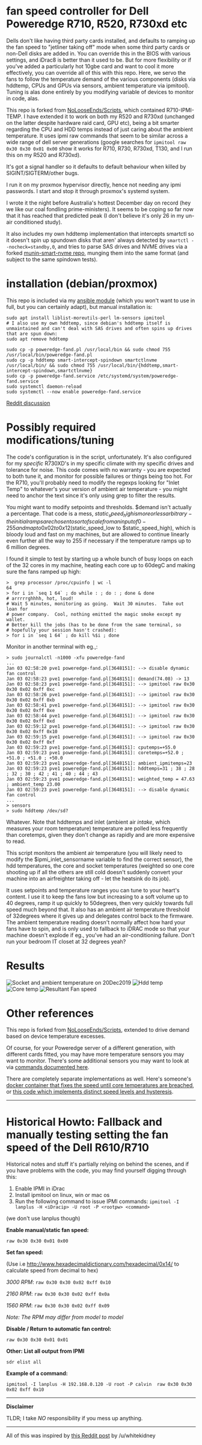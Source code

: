 # fan speed controller for Dell Poweredge R710, R520, R730xd etc

Dells don't like having third party cards installed, and defaults to
ramping up the fan speed to "jetliner taking off" mode when some third
party cards or non-Dell disks are added in.  You can override this in
the BIOS with various settings, and iDrac8 is better than it used to
be.  But for more flexibility or if you've added a particularly hot
10gbe card and want to cool it more effectively, you can override all
of this with this repo.  Here, we servo the fans to follow the
temperature demand of the various components (disks via hddtemp, CPUs
and GPUs via sensors, ambient temperature via ipmitool).  Tuning is
alas done entirely by you modifying variable of devices to monitor in
code, alas.

This repo is forked from
[NoLooseEnds/Scripts](https://github.com/NoLooseEnds/Scripts),
which contained R710-IPMI-TEMP.  I have extended it to work on both my
R520 and R730xd (unchanged on the latter despite hardware raid card,
GPU etc), being a bit smarter regarding the CPU and HDD temps instead
of just caring about the ambient temperature.  It uses ipmi raw
commands that seem to be similar across a wide range of dell server
generations (google searches for `ipmitool raw 0x30 0x30 0x01 0x00`
show it works for R710, R730, R730xd, T130, and I run this on my R520
and R730xd).

It's got a signal handler so it defaults to default behaviour when
killed by SIGINT/SIGTERM/other bugs.

I run it on my proxmox hypervisor directly, hence not needing any ipmi
passwords.  I start and stop it through proxmox's systemd system.

I wrote it the night before Australia's hottest December day on record
(hey we like our coal fondling prime-ministers).  It seems to be
coping so far now that it has reached that predicted peak (I don't
believe it's only 26 in my un-air conditioned study).

It also includes my own hddtemp implementation that intercepts
smartctl so it doesn't spin up spundown disks that aren' always
detected by `smartctl --nocheck=standby,0`, and tries to parse SAS
drives and NVME drives via a forked [munin-smart-nvme
repo](https://github.com/spacelama/munin-smart-nvme), munging them
into the same format (and subject to the same spindown tests).

# installation (debian/proxmox)

This repo is included via my [ansible
module](https://github.com/spacelama/ansible-initial-server-setup/tree/master/roles/dell_server)
(which you won't want to use in full, but you can certainly adapt),
but manual installation is:

```
sudo apt install liblist-moreutils-perl lm-sensors ipmitool
# I also use my own hddtemp, since debian's hddtemp itself is unmaintained and can't deal with SAS drives and often spins up drives that are spun down:
sudo apt remove hddtemp

sudo cp -p poweredge-fand.pl /usr/local/bin && sudo chmod 755 /usr/local/bin/poweredge-fand.pl
sudo cp -p hddtemp smart-intercept-spindown smartctlnvme /usr/local/bin/ && sudo chmod 755 /usr/local/bin/{hddtemp,smart-intercept-spindown,smartctlnvme}
sudo cp -p poweredge-fand.service /etc/systemd/system/poweredge-fand.service
sudo systemctl daemon-reload
sudo systemctl --now enable poweredge-fand.service
```

[Reddit discussion](https://www.reddit.com/r/homelab/comments/ed6w7y)

# Possibly required modifications/tuning
The code's configuration is in the script, unfortunately.  It's also
configured for my *specific* R730XD's in my specific climate with my
specific drives and tolerance for noise.  This code comes with no
warranty - you are expected to both tune it, and monitor for possible
failures or things being too hot.  For the R710, you'll probably need
to modify the regexps looking for "Inlet Temp" to whatever's your
version of ambient air temperature - you might need to anchor the text
since it's only using grep to filter the results.

You might want to modify setpoints and thresholds.  $demand isn't
actually a percentage. That code is a mess, $static_speed_high is more
or less arbitrary - the initial ramps are chosen to sort of scale from
an input of 0-255 and map to 0x02 to 0x12 ($static_speed_low to
$static_speed_high), which is bloody loud and fast on my machines, but
are allowed to continue linearly even further all the way to 255 if
necessary if the temperature ramps up to 6 million degrees.

I found it simple to test by starting up a whole bunch of busy loops
on each of the 32 cores in my machine, heating each core up to 60degC
and making sure the fans ramped up high:
```
>  grep processor /proc/cpuinfo | wc -l
64
> for i in `seq 1 64` ; do while : ; do : ; done & done
# arrrrrghhhh, hot, loud!
# Wait 5 minutes, monitoring as going.  Wait 30 minutes.  Take out loan for
# power company.  Cool, nothing emitted the magic smoke except my wallet.
# Better kill the jobs (has to be done from the same terminal, so
# hopefully your session hasn't crashed):
> for i in `seq 1 64` ; do kill %$i ; done
```

Monitor in another terminal with eg.,:
```
> sudo journalctl -n1000 -xfu poweredge-fand
...
Jan 03 02:58:20 pve1 poweredge-fand.pl[3648151]: --> disable dynamic fan control
Jan 03 02:58:23 pve1 poweredge-fand.pl[3648151]: demand(74.08) -> 13
Jan 03 02:58:23 pve1 poweredge-fand.pl[3648151]: --> ipmitool raw 0x30 0x30 0x02 0xff 0xc
Jan 03 02:58:26 pve1 poweredge-fand.pl[3648151]: --> ipmitool raw 0x30 0x30 0x02 0xff 0xb
Jan 03 02:58:41 pve1 poweredge-fand.pl[3648151]: --> ipmitool raw 0x30 0x30 0x02 0xff 0xe
Jan 03 02:58:44 pve1 poweredge-fand.pl[3648151]: --> ipmitool raw 0x30 0x30 0x02 0xff 0xd
Jan 03 02:59:12 pve1 poweredge-fand.pl[3648151]: --> ipmitool raw 0x30 0x30 0x02 0xff 0x10
Jan 03 02:59:15 pve1 poweredge-fand.pl[3648151]: --> ipmitool raw 0x30 0x30 0x02 0xff 0xf
Jan 03 02:59:23 pve1 poweredge-fand.pl[3648151]: cputemps=+55.0
Jan 03 02:59:23 pve1 poweredge-fand.pl[3648151]: coretemps=+52.0 ; +51.0 ; +51.0 ; +50.0
Jan 03 02:59:23 pve1 poweredge-fand.pl[3648151]: ambient_ipmitemps=23
Jan 03 02:59:23 pve1 poweredge-fand.pl[3648151]: hddtemps=31 ; 38 ; 28 ; 32 ; 30 ; 42 ; 41 ; 40 ; 44 ; 43
Jan 03 02:59:23 pve1 poweredge-fand.pl[3648151]: weighted_temp = 47.63 ; ambient_temp 23.00
Jan 03 02:59:23 pve1 poweredge-fand.pl[3648151]: --> disable dynamic fan control
...
> sensors
> sudo hddtemp /dev/sd?
```
Whatever.  Note that hddtemps and inlet (ambient air *intake*, which
measures your room temperature) temperature are polled less frequently
than coretemps, given they don't change as rapidly and are more expensive
to read.

This script monitors the ambient air temperature (you will likely need
to modify the $ipmi_inlet_sensorname variable to find the correct
sensor), the hdd temperatures, the core and socket temperatures
(weighted so one core shooting up if all the others are still cold
doesn't suddenly convert your machine into an airfreighter taking
off - let the heatsink do its job).

It uses setpoints and temperature ranges you can tune to your heart's
content.  I use it to keep the fans low but increasing to a soft
volume up to 40 degrees, ramp it up quickly to 50degrees, then very
quickly towards full speed much beyond that.  It also has an ambient
air temperature threshold of 32degrees where it gives up and delegates
control back to the firmware.  The ambient temperature reading doesn't
normally affect how hard your fans have to spin, and is only used to
fallback to iDRAC mode so that your machine doesn't explode if eg., you've
had an air-conditioning failure.  Don't run your bedroom IT closet at 32
degrees yeah?

# Results

![Socket and ambient temperature on 20Dec2019](ipmi_temp-pinpoint=1576762993,1576823788.png)
![Hdd temp](hddtemp_smartctl-pinpoint=1576762993,1576823788.png)
![Core temp](sensors_temp-pinpoint=1576762993,1576823788.png)
![Resultant Fan speed](ipmi_fans-pinpoint=1576762993,1576823788.png)

# Other references

This repo is forked from
[NoLooseEnds/Scripts](https://github.com/NoLooseEnds/Scripts/tree/master/R710-IPMI-TEMP),
extended to drive demand based on device temperature excesses.

Of course, for your Poweredge server of a different generation, with
different cards fitted, you may have more temperature sensors you may
want to monitor.  There's some additional sensors you may want to look
at via [commands documented
here](https://www.spxlabs.com/blog/2019/3/16/silence-your-dell-poweredge-server).

There are completely separate implementations as well.  Here's
someone's [docker container that fixes the speed until core
temperatures are
breached](https://github.com/tigerblue77/Dell_iDRAC_fan_controller_Docker),
or [this code which implements distinct speed levels and
hysteresis](https://github.com/nabijaczleweli/tarta-crust/blob/master/r710_fan_controller/usr/local/libexec/r710_fan_controller.sh).


*****

# Historical Howto: Fallback and manually testing setting the fan speed of the Dell R610/R710

Historical notes and stuff it's partially relying on behind the
scenes, and if you have problems with the code, you may find yourself
digging through this:

1. Enable IPMI in iDrac
2. Install ipmitool on linux, win or mac os
3. Run the following command to issue IPMI commands:
`ipmitool -I lanplus -H <iDracip> -U root -P <rootpw> <command>`

(we don't use lanplus though)

**Enable manual/static fan speed:**

`raw 0x30 0x30 0x01 0x00`


**Set fan speed:**

(Use i.e http://www.hexadecimaldictionary.com/hexadecimal/0x14/ to calculate speed from decimal to hex)

*3000 RPM*: `raw 0x30 0x30 0x02 0xff 0x10`

*2160 RPM*: `raw 0x30 0x30 0x02 0xff 0x0a`

*1560 RPM*: `raw 0x30 0x30 0x02 0xff 0x09`

_Note: The RPM may differ from model to model_


**Disable / Return to automatic fan control:**

`raw 0x30 0x30 0x01 0x01`


**Other: List all output from IPMI**

`sdr elist all`


**Example of a command:**

`ipmitool -I lanplus -H 192.168.0.120 -U root -P calvin  raw 0x30 0x30 0x02 0xff 0x10`


*****

**Disclaimer**

TLDR; I take _NO_ responsibility if you mess up anything.

*****

All of this was inspired by [this Reddit post](https://www.reddit.com/r/homelab/comments/72qust/r510_noise/dnkofsv/) by /u/whitekidney
